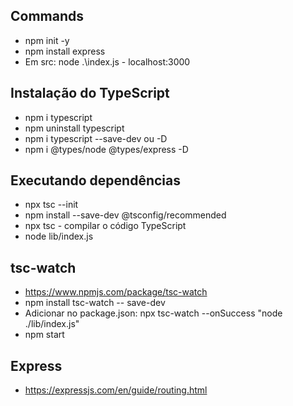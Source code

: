 ## Commands

- npm init -y
- npm install express
- Em src: node .\index.js - localhost:3000

## Instalação do TypeScript

- npm i typescript
- npm uninstall typescript
- npm i typescript --save-dev ou -D
- npm i @types/node @types/express -D

## Executando dependências

- npx tsc --init
- npm install --save-dev @tsconfig/recommended
- npx tsc - compilar o código TypeScript
- node lib/index.js

## tsc-watch

- https://www.npmjs.com/package/tsc-watch
- npm install tsc-watch -- save-dev
- Adicionar no package.json: npx tsc-watch --onSuccess "node ./lib/index.js"
- npm start

## Express

- https://expressjs.com/en/guide/routing.html
